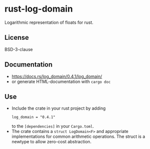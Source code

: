 # rust-log-domain
Logarithmic representation of floats for rust.

## License

BSD-3-clause

## Documentation
* https://docs.rs/log_domain/0.4.1/log_domain/
* or generate HTML-documentation with `cargo doc`

## Use
* Include the crate in your rust project by adding
  ```
  log_domain = "0.4.1"
  ```
  to the `[dependencies]` in your `Cargo.toml`.
* The crate contains a `struct LogDomain<F>` and appropriate implementations for common arithmetic operations.  The struct is a newtype to allow zero-cost abstraction.
